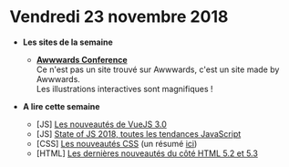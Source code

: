 Vendredi 23 novembre 2018
===========================

- **Les sites de la semaine**
    + **[Awwwards Conference](https://conference.awwwards.com/)**  
    Ce n'est pas un site trouvé sur Awwwards, c'est un site made by Awwwards.  
    Les illustrations interactives sont magnifiques !    
      
- **A lire cette semaine**
    + [JS] [ Les nouveautés de VueJS 3.0](https://medium.com/vue-mastery/evan-you-previews-vue-js-3-0-ab063dec3547)
    + [JS] [State of JS 2018, toutes les tendances JavaScript](https://2018.stateofjs.com/)
    + [CSS] [Les nouveautés CSS](https://www.smashingmagazine.com/2018/10/tpac-css-working-group-new/) (un résumé [ici](https://css-tricks.com/whats-new-in-css/))  
    + [HTML] [Les dernières nouveautés du côté HTML 5.2 et 5.3](https://www.linkedin.com/pulse/les-derni%C3%A8res-nouveaut%C3%A9s-du-c%C3%B4t%C3%A9-html-52-et-53-philippe-chamard/)
